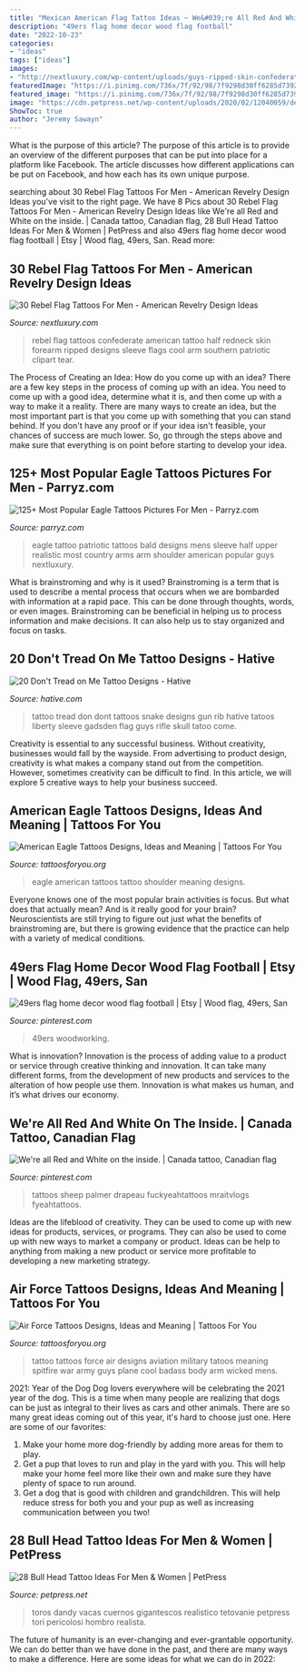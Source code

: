 ```yaml
---
title: "Mexican American Flag Tattoo Ideas ~ We&#039;re All Red And White On The Inside."
description: "49ers flag home decor wood flag football"
date: "2022-10-23"
categories:
- "ideas"
tags: ["ideas"]
images:
- "http://nextluxury.com/wp-content/uploads/guys-ripped-skin-confederate-rebel-flag-tattoos-on-forearm.jpg"
featuredImage: "https://i.pinimg.com/736x/7f/92/98/7f9298d30ff6285d73921f9076cbc8c2--canada-eh-cool-tattoos.jpg"
featured_image: "https://i.pinimg.com/736x/7f/92/98/7f9298d30ff6285d73921f9076cbc8c2--canada-eh-cool-tattoos.jpg"
image: "https://cdn.petpress.net/wp-content/uploads/2020/02/12040059/design-idea-bull-head-tattoo-animal-3d.jpg"
ShowToc: true
author: "Jeremy Sawayn"
---
```



What is the purpose of this article?
The purpose of this article is to provide an overview of the different purposes that can be put into place for a platform like Facebook. The article discusses how different applications can be put on Facebook, and how each has its own unique purpose.

	

		
searching about 30 Rebel Flag Tattoos For Men - American Revelry Design Ideas you've visit to the right page. We have 8 Pics about 30 Rebel Flag Tattoos For Men - American Revelry Design Ideas like We&#039;re all Red and White on the inside. | Canada tattoo, Canadian flag, 28 Bull Head Tattoo Ideas For Men &amp; Women | PetPress and also 49ers flag home decor wood flag football | Etsy | Wood flag, 49ers, San. Read more:
		
    
## 30 Rebel Flag Tattoos For Men - American Revelry Design Ideas

<img loading=lazy src="http://nextluxury.com/wp-content/uploads/guys-ripped-skin-confederate-rebel-flag-tattoos-on-forearm.jpg" onerror="this.onerror=null;this.src='https://tse2.mm.bing.net/th?id=OIP.uvxurDsjmlor-3vnGbbrUgHaFj&amp;pid=15.1';" alt="30 Rebel Flag Tattoos For Men - American Revelry Design Ideas">

_Source: nextluxury.com_

>rebel flag tattoos confederate american tattoo half redneck skin forearm ripped designs sleeve flags cool arm southern patriotic clipart tear. 

	

The Process of Creating an Idea: How do you come up with an idea?
There are a few key steps in the process of coming up with an idea. You need to come up with a good idea, determine what it is, and then come up with a way to make it a reality. There are many ways to create an idea, but the most important part is that you come up with something that you can stand behind. If you don't have any proof or if your idea isn't feasible, your chances of success are much lower. So, go through the steps above and make sure that everything is on point before starting to develop your idea.

    
## 125+ Most Popular Eagle Tattoos Pictures For Men - Parryz.com

<img loading=lazy src="http://parryz.com/wp-content/uploads/2018/01/Famous-Eagle-Tattoo-Design-For-Men-Shoulders.jpg" onerror="this.onerror=null;this.src='https://tse1.mm.bing.net/th?id=OIP.YwKz-aod4ELNqkLyEqBHBQHaHa&amp;pid=15.1';" alt="125+ Most Popular Eagle Tattoos Pictures For Men - Parryz.com">

_Source: parryz.com_

>eagle tattoo patriotic tattoos bald designs mens sleeve half upper realistic most country arms arm shoulder american popular guys nextluxury. 

	

What is brainstroming and why is it used?
Brainstroming is a term that is used to describe a mental process that occurs when we are bombarded with information at a rapid pace. This can be done through thoughts, words, or even images. Brainstroming can be beneficial in helping us to process information and make decisions. It can also help us to stay organized and focus on tasks.

    
## 20 Don&#039;t Tread On Me Tattoo Designs - Hative

<img loading=lazy src="https://hative.com/wp-content/uploads/2014/04/dont-tread-on-me/8-snake-and-gun-on-rib.jpg" onerror="this.onerror=null;this.src='https://tse2.mm.bing.net/th?id=OIP.Ryh6atD1CfEdjTa8ekUZJQHaJ4&amp;pid=15.1';" alt="20 Don&#039;t Tread on Me Tattoo Designs - Hative">

_Source: hative.com_

>tattoo tread don dont tattoos snake designs gun rib hative tatoos liberty sleeve gadsden flag guys rifle skull tatoo come. 

	

Creativity is essential to any successful business. Without creativity, businesses would fall by the wayside. From advertising to product design, creativity is what makes a company stand out from the competition. However, sometimes creativity can be difficult to find. In this article, we will explore 5 creative ways to help your business succeed.

    
## American Eagle Tattoos Designs, Ideas And Meaning | Tattoos For You

<img loading=lazy src="https://www.tattoosforyou.org/wp-content/uploads/2016/03/American-Eagle-Tattoo-Shoulder.jpg" onerror="this.onerror=null;this.src='https://tse4.mm.bing.net/th?id=OIP.CjAnQvhXDJ0UjdpbH-4wCwHaJ4&amp;pid=15.1';" alt="American Eagle Tattoos Designs, Ideas and Meaning | Tattoos For You">

_Source: tattoosforyou.org_

>eagle american tattoos tattoo shoulder meaning designs. 

	

Everyone knows one of the most popular brain activities is focus. But what does that actually mean? And is it really good for your brain? Neuroscientists are still trying to figure out just what the benefits of brainstroming are, but there is growing evidence that the practice can help with a variety of medical conditions.

    
## 49ers Flag Home Decor Wood Flag Football | Etsy | Wood Flag, 49ers, San

<img loading=lazy src="https://i.pinimg.com/736x/b8/e2/13/b8e213cbfb402d748af46467f3fa391e.jpg" onerror="this.onerror=null;this.src='https://tse4.mm.bing.net/th?id=OIP.IM3gi4dAbaIknV1Dcz3jqgHaFj&amp;pid=15.1';" alt="49ers flag home decor wood flag football | Etsy | Wood flag, 49ers, San">

_Source: pinterest.com_

>49ers woodworking. 

	

What is innovation?
Innovation is the process of adding value to a product or service through creative thinking and innovation. It can take many different forms, from the development of new products and services to the alteration of how people use them. Innovation is what makes us human, and it’s what drives our economy.

    
## We&#039;re All Red And White On The Inside. | Canada Tattoo, Canadian Flag

<img loading=lazy src="https://i.pinimg.com/736x/7f/92/98/7f9298d30ff6285d73921f9076cbc8c2--canada-eh-cool-tattoos.jpg" onerror="this.onerror=null;this.src='https://tse1.mm.bing.net/th?id=OIP.lNssNowrIoDPhJBHuMpZPwHaLW&amp;pid=15.1';" alt="We&#039;re all Red and White on the inside. | Canada tattoo, Canadian flag">

_Source: pinterest.com_

>tattoos sheep palmer drapeau fuckyeahtattoos mraitvlogs fyeahtattoos. 

	

Ideas are the lifeblood of creativity. They can be used to come up with new ideas for products, services, or programs. They can also be used to come up with new ways to market a company or product. Ideas can be help to anything from making a new product or service more profitable to developing a new marketing strategy.

    
## Air Force Tattoos Designs, Ideas And Meaning | Tattoos For You

<img loading=lazy src="http://www.tattoosforyou.org/wp-content/uploads/2016/03/Air-Force-Tattoo-Ideas-for-Men.jpg" onerror="this.onerror=null;this.src='https://tse3.mm.bing.net/th?id=OIP.hGUvywShNvhfe7rVxDKDjAHaLH&amp;pid=15.1';" alt="Air Force Tattoos Designs, Ideas and Meaning | Tattoos For You">

_Source: tattoosforyou.org_

>tattoo tattoos force air designs aviation military tatoos meaning spitfire war army guys plane cool badass body arm wicked mens. 

	

2021: Year of the Dog
Dog lovers everywhere will be celebrating the 2021 year of the dog. This is a time when many people are realizing that dogs can be just as integral to their lives as cars and other animals. There are so many great ideas coming out of this year, it's hard to choose just one. Here are some of our favorites: 
1) Make your home more dog-friendly by adding more areas for them to play.
2) Get a pup that loves to run and play in the yard with you. This will help make your home feel more like their own and make sure they have plenty of space to run around. 
3) Get a dog that is good with children and grandchildren. This will help reduce stress for both you and your pup as well as increasing communication between you two!

    
## 28 Bull Head Tattoo Ideas For Men &amp; Women | PetPress

<img loading=lazy src="https://cdn.petpress.net/wp-content/uploads/2020/02/12040059/design-idea-bull-head-tattoo-animal-3d.jpg" onerror="this.onerror=null;this.src='https://tse4.mm.bing.net/th?id=OIP.F8IBYuIAC8LglHL2HtwZ5QHaKa&amp;pid=15.1';" alt="28 Bull Head Tattoo Ideas For Men &amp; Women | PetPress">

_Source: petpress.net_

>toros dandy vacas cuernos gigantescos realistico tetovanie petpress tori pericolosi hombro realista. 

	

The future of humanity is an ever-changing and ever-grantable opportunity. We can do better than we have done in the past, and there are many ways to make a difference. Here are some ideas for what we can do in 2022: 


